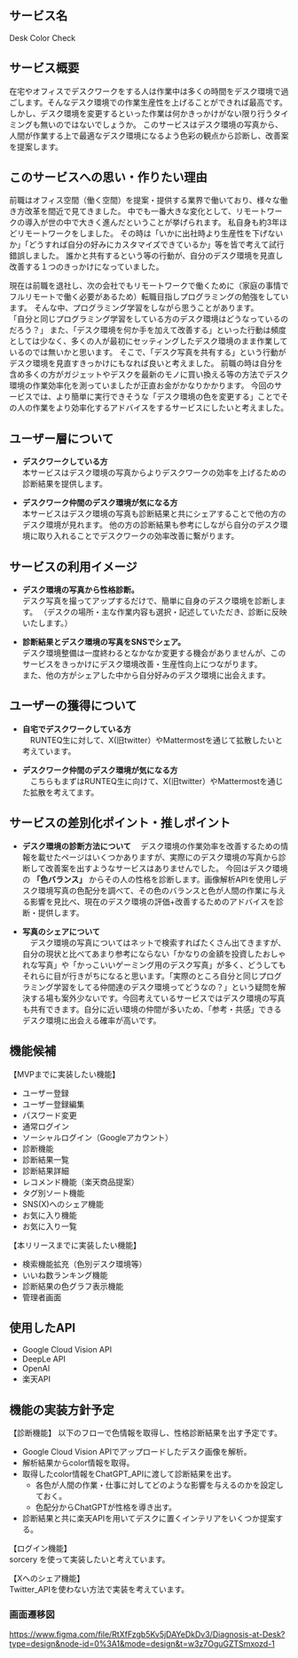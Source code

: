 ## サービス名
Desk Color Check

## サービス概要
在宅やオフィスでデスクワークをする人は作業中は多くの時間をデスク環境で過ごします。そんなデスク環境での作業生産性を上げることができれば最高です。
しかし、デスク環境を変更するといった作業は何かきっかけがない限り行うタイミングも無いのではないでしょうか。
このサービスはデスク環境の写真から、人間が作業する上で最適なデスク環境になるよう色彩の観点から診断し、改善案を提案します。

## このサービスへの思い・作りたい理由
前職はオフィス空間（働く空間）を提案・提供する業界で働いており、様々な働き方改革を間近で見てきました。
中でも一番大きな変化として、リモートワークの導入が世の中で大きく進んだということが挙げられます。
私自身も約3年ほどリモートワークをしました。
その時は「いかに出社時より生産性を下げないか」「どうすれば自分の好みにカスタマイズできているか」等を皆で考えて試行錯誤しました。
誰かと共有するという等の行動が、自分のデスク環境を見直し改善する１つのきっかけになっていました。

現在は前職を退社し、次の会社でもリモートワークで働くために（家庭の事情でフルリモートで働く必要があるため）転職目指しプログラミングの勉強をしています。
そんな中、プログラミング学習をしながら思うことがあります。  
「自分と同じプログラミング学習をしている方のデスク環境はどうなっているのだろう？」
また、「デスク環境を何か手を加えて改善する」といった行動は頻度としては少なく、多くの人が最初にセッティングしたデスク環境のまま作業しているのでは無いかと思います。
そこで、「デスク写真を共有する」という行動がデスク環境を見直すきっかけにもなれば良いと考えました。
前職の時は自分を含め多くの方がガジェットやデスクを最新のモノに買い換える等の方法でデスク環境の作業効率化を測っていましたが正直お金がかなりかかります。
今回のサービスでは、より簡単に実行できそうな「デスク環境の色を変更する」ことでその人の作業をより効率化するアドバイスをするサービスにしたいと考えました。

## ユーザー層について
- **デスクワークしている方**  
本サービスはデスク環境の写真からよりデスクワークの効率を上げるための診断結果を提供します。

- **デスクワーク仲間のデスク環境が気になる方**  
本サービスはデスク環境の写真も診断結果と共にシェアすることで他の方のデスク環境が見れます。
他の方の診断結果も参考にしながら自分のデスク環境に取り入れることでデスクワークの効率改善に繋がります。

## サービスの利用イメージ
- **デスク環境の写真から性格診断。**    
デスク写真を撮ってアップするだけで、簡単に自身のデスク環境を診断します。
（デスクの場所・主な作業内容も選択・記述していただき、診断に反映いたします。）

- **診断結果とデスク環境の写真をSNSでシェア。**   
デスク環境整備は一度終わるとなかなか変更する機会がありませんが、このサービスをきっかけにデスク環境改善・生産性向上につながります。  
また、他の方がシェアした中から自分好みのデスク環境に出会えます。

## ユーザーの獲得について
- **自宅でデスクワークしている方**  
　RUNTEQ生に対して、X(旧twitter）やMattermostを通じて拡散したいと考えています。

- **デスクワーク仲間のデスク環境が気になる方**   
　こちらもまずはRUNTEQ生に向けて、X(旧twitter）やMattermostを通じた拡散を考えてます。

## サービスの差別化ポイント・推しポイント
- **デスク環境の診断方法について**
　デスク環境の作業効率を改善するための情報を載せたページはいくつかありますが、実際にのデスク環境の写真から診断して改善案を出すようなサービスはありませんでした。
今回はデスク環境の **「色バランス」** からその人の性格を診断します。画像解析APIを使用しデスク環境写真の色配分を調べて、その色のバランスと色が人間の作業に与える影響を見比べ、現在のデスク環境の評価+改善するためのアドバイスを診断・提供します。

- **写真のシェアについて**  
　デスク環境の写真についてはネットで検索すればたくさん出てきますが、自分の現状と比べてあまり参考にならない「かなりの金額を投資したおしゃれな写真」や「かっこいいゲーミング用のデスク写真」が多く、どうしてもそれらに目が行きがちになると思います。「実際のところ自分と同じプログラミング学習をしてる仲間達のデスク環境ってどうなの？」という疑問を解決する場も案外少ないです。今回考えているサービスではデスク環境の写真も共有できます。自分に近い環境の仲間が多いため、「参考・共感」できるデスク環境に出会える確率が高いです。

## 機能候補
【MVPまでに実装したい機能】  
- ユーザー登録
- ユーザー登録編集
- パスワード変更
- 通常ログイン
- ソーシャルログイン（Googleアカウント）
- 診断機能 
- 診断結果一覧
- 診断結果詳細
- レコメンド機能（楽天商品提案）
- タグ別ソート機能
- SNS(X)へのシェア機能
- お気に入り機能
- お気に入り一覧

【本リリースまでに実装したい機能】
- 検索機能拡充（色別デスク環境等）
- いいね数ランキング機能
- 診断結果の色グラフ表示機能
- 管理者画面

## 使用したAPI
- Google Cloud Vision API
- DeepLe API
- OpenAI
- 楽天API

## 機能の実装方針予定
【診断機能】
以下のフローで色情報を取得し、性格診断結果を出す予定です。  
- Google Cloud Vision APIでアップロードしたデスク画像を解析。
- 解析結果からcolor情報を取得。  
- 取得したcolor情報をChatGPT_APIに渡して診断結果を出す。  
  - 各色が人間の作業・仕事に対してどのような影響を与えるのかを設定しておく。
  - 色配分からChatGPTが性格を導き出す。
- 診断結果と共に楽天APIを用いてデスクに置くインテリアをいくつか提案する。

【ログイン機能】  
sorcery を使って実装したいと考えています。  

【Xへのシェア機能】  
Twitter_APIを使わない方法で実装を考えています。  

### 画面遷移図
https://www.figma.com/file/RtXfFzgb5Kv5jDAYeDkDv3/Diagnosis-at-Desk?type=design&node-id=0%3A1&mode=design&t=w3z7OguGZTSmxozd-1
